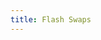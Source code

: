 ```yaml
---
title: Flash Swaps
---
```


<ExternalRedirect href="https://docs.uniswap.org/protocol/V2/guides/smart-contract-integration/using-flash-swaps" />
